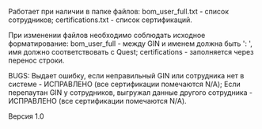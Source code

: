 Работает при наличии в папке файлов: 
bom_user_full.txt - список сотрудников; 
certifications.txt - список сертификаций.

При изменении файлов необходимо соблюдать исходное форматирование:
bom_user_full - между GIN и именем должна быть ': ', имя должно соответствовать с Quest; 
certifications - заполняется через перенос строки.

BUGS:
Выдает ошибку, если неправильный GIN или сотрудника нет в системе - ИСПРАВЛЕНО (все сертификации помечаются N/A);
Если перепаутан GIN у сотрудников, выгружал данные другого сотрудника - ИСПРАВЛЕНО (все сертификации помечаются N/A). 

Версия 1.0
